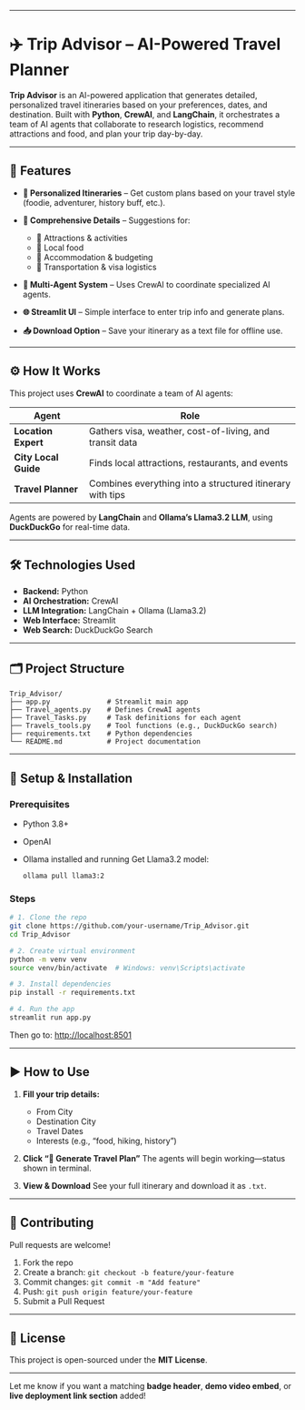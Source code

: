 
---

# ✈️ Trip Advisor – AI-Powered Travel Planner

**Trip Advisor** is an AI-powered application that generates detailed, personalized travel itineraries based on your preferences, dates, and destination. Built with **Python**, **CrewAI**, and **LangChain**, it orchestrates a team of AI agents that collaborate to research logistics, recommend attractions and food, and plan your trip day-by-day.

---

## 🚀 Features

* **🧭 Personalized Itineraries** – Get custom plans based on your travel style (foodie, adventurer, history buff, etc.).
* **📍 Comprehensive Details** – Suggestions for:

  * 🌆 Attractions & activities
  * 🍜 Local food
  * 🏨 Accommodation & budgeting
  * 🚆 Transportation & visa logistics
* **🤖 Multi-Agent System** – Uses CrewAI to coordinate specialized AI agents.
* **🌐 Streamlit UI** – Simple interface to enter trip info and generate plans.
* **📥 Download Option** – Save your itinerary as a text file for offline use.

---

## ⚙️ How It Works

This project uses **CrewAI** to coordinate a team of AI agents:

| Agent                | Role                                                      |
| -------------------- | --------------------------------------------------------- |
| **Location Expert**  | Gathers visa, weather, cost-of-living, and transit data   |
| **City Local Guide** | Finds local attractions, restaurants, and events          |
| **Travel Planner**   | Combines everything into a structured itinerary with tips |

Agents are powered by **LangChain** and **Ollama’s Llama3.2 LLM**, using **DuckDuckGo** for real-time data.

---

## 🛠️ Technologies Used

* **Backend:** Python
* **AI Orchestration:** CrewAI
* **LLM Integration:** LangChain + Ollama (Llama3.2)
* **Web Interface:** Streamlit
* **Web Search:** DuckDuckGo Search

---

## 🗂️ Project Structure

```
Trip_Advisor/
├── app.py              # Streamlit main app
├── Travel_agents.py    # Defines CrewAI agents
├── Travel_Tasks.py     # Task definitions for each agent
├── Travels_tools.py    # Tool functions (e.g., DuckDuckGo search)
├── requirements.txt    # Python dependencies
└── README.md           # Project documentation
```

---

## 🧪 Setup & Installation

### Prerequisites

* Python 3.8+
* OpenAI
* Ollama installed and running
  Get Llama3.2 model:

  ```
  ollama pull llama3:2
  ```

### Steps

```bash
# 1. Clone the repo
git clone https://github.com/your-username/Trip_Advisor.git
cd Trip_Advisor

# 2. Create virtual environment
python -m venv venv
source venv/bin/activate  # Windows: venv\Scripts\activate

# 3. Install dependencies
pip install -r requirements.txt

# 4. Run the app
streamlit run app.py
```

Then go to: [http://localhost:8501](http://localhost:8501)

---

## ▶️ How to Use

1. **Fill your trip details:**

   * From City
   * Destination City
   * Travel Dates
   * Interests (e.g., “food, hiking, history”)

2. **Click “🚀 Generate Travel Plan”**
   The agents will begin working—status shown in terminal.

3. **View & Download**
   See your full itinerary and download it as `.txt`.

---

## 🤝 Contributing

Pull requests are welcome!

1. Fork the repo
2. Create a branch: `git checkout -b feature/your-feature`
3. Commit changes: `git commit -m "Add feature"`
4. Push: `git push origin feature/your-feature`
5. Submit a Pull Request

---

## 📄 License

This project is open-sourced under the **MIT License**.

---

Let me know if you want a matching **badge header**, **demo video embed**, or **live deployment link section** added!
